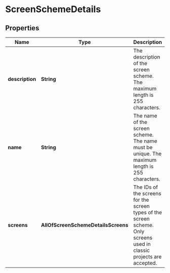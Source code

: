 # ScreenSchemeDetails

## Properties
Name | Type | Description | Notes
------------ | ------------- | ------------- | -------------
**description** | **String** | The description of the screen scheme. The maximum length is 255 characters. |  [optional]
**name** | **String** | The name of the screen scheme. The name must be unique. The maximum length is 255 characters. | 
**screens** | **AllOfScreenSchemeDetailsScreens** | The IDs of the screens for the screen types of the screen scheme. Only screens used in classic projects are accepted. | 
